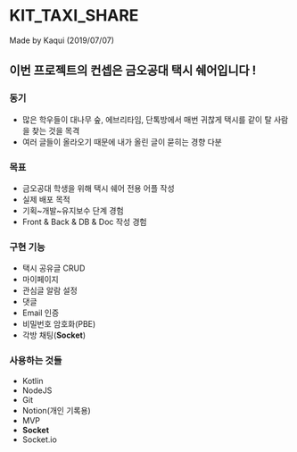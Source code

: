 # KIT_TAXI_SHARE

Made by Kaqui (2019/07/07)

## 이번 프로젝트의 컨셉은 금오공대 택시 쉐어입니다 !

### 동기
- 많은 학우들이 대나무 숲, 에브리타임, 단톡방에서 매번 귀찮게 택시를 같이 탈 사람을 찾는 것을 목격
- 여러 글들이 올라오기 때문에 내가 올린 글이 묻히는 경향 다분


### 목표
- 금오공대 학생을 위해 택시 쉐어 전용 어플 작성
- 실제 배포 목적
- 기획~개발~유지보수 단계 경험
- Front & Back & DB & Doc 작성 경험

### 구현 기능
- 택시 공유글 CRUD
- 마이페이지
- 관심글 알람 설정
- 댓글
- Email 인증
- 비밀번호 암호화(PBE)
- 각방 채팅(**Socket**)

### 사용하는 것들
- Kotlin
- NodeJS
- Git
- Notion(개인 기록용)
- MVP
- **Socket**
- Socket.io
